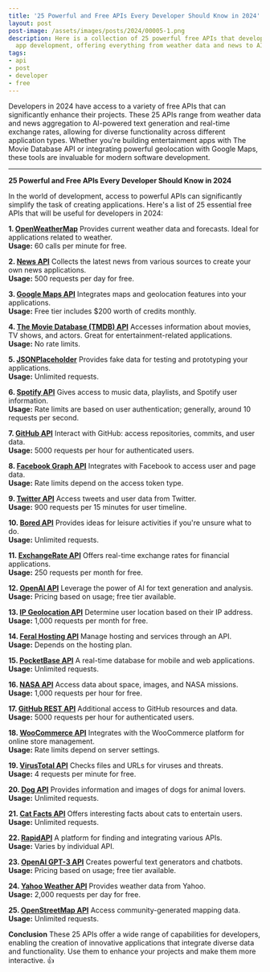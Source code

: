 ```yaml
---
title: '25 Powerful and Free APIs Every Developer Should Know in 2024'
layout: post
post-image: /assets/images/posts/2024/00005-1.png
description: Here is a collection of 25 powerful free APIs that developers can leverage in 2024 to simplify 
  app development, offering everything from weather data and news to AI capabilities and geolocation.
tags:
- api
- post
- developer
- free
---
```


Developers in 2024 have access to a variety of free APIs that can significantly enhance their projects. 
These 25 APIs range from weather data and news aggregation to AI-powered text generation and real-time exchange rates, 
allowing for diverse functionality across different application types. Whether you're building entertainment apps with 
The Movie Database API or integrating powerful geolocation with Google Maps, these tools are invaluable for modern 
software development.

---

<b>25 Powerful and Free APIs Every Developer Should Know in 2024</b>

In the world of development, access to powerful APIs can significantly simplify the task of creating applications. Here's a list of 25 essential free APIs that will be useful for developers in 2024:

<b>1. <a href="https://openweathermap.org/api">OpenWeatherMap</a></b>
Provides current weather data and forecasts. Ideal for applications related to weather.
<br><strong>Usage:</strong> 60 calls per minute for free.

<b>2. <a href="https://newsapi.org/">News API</a></b>
Collects the latest news from various sources to create your own news applications.
<br><strong>Usage:</strong> 500 requests per day for free.

<b>3. <a href="https://developers.google.com/maps/documentation">Google Maps API</a></b>
Integrates maps and geolocation features into your applications.
<br><strong>Usage:</strong> Free tier includes $200 worth of credits monthly.

<b>4. <a href="https://www.themoviedb.org/documentation/api">The Movie Database (TMDB) API</a></b>
Accesses information about movies, TV shows, and actors. Great for entertainment-related applications.
<br><strong>Usage:</strong> No rate limits.

<b>5. <a href="https://jsonplaceholder.typicode.com/">JSONPlaceholder</a></b>
Provides fake data for testing and prototyping your applications.
<br><strong>Usage:</strong> Unlimited requests.

<b>6. <a href="https://developer.spotify.com/documentation/web-api/">Spotify API</a></b>
Gives access to music data, playlists, and Spotify user information.
<br><strong>Usage:</strong> Rate limits are based on user authentication; generally, around 10 requests per second.

<b>7. <a href="https://api.github.com/">GitHub API</a></b>
Interact with GitHub: access repositories, commits, and user data.
<br><strong>Usage:</strong> 5000 requests per hour for authenticated users.

<b>8. <a href="https://developers.facebook.com/docs/graph-api">Facebook Graph API</a></b>
Integrates with Facebook to access user and page data.
<br><strong>Usage:</strong> Rate limits depend on the access token type.

<b>9. <a href="https://twitter.com/en/docs/twitter-api">Twitter API</a></b>
Access tweets and user data from Twitter.
<br><strong>Usage:</strong> 900 requests per 15 minutes for user timeline.

<b>10. <a href="https://www.boredapi.com/">Bored API</a></b>
Provides ideas for leisure activities if you're unsure what to do.
<br><strong>Usage:</strong> Unlimited requests.

<b>11. <a href="https://api.exchangerate-api.com/">ExchangeRate API</a></b>
Offers real-time exchange rates for financial applications.
<br><strong>Usage:</strong> 250 requests per month for free.

<b>12. <a href="https://api.openai.com/">OpenAI API</a></b>
Leverage the power of AI for text generation and analysis.
<br><strong>Usage:</strong> Pricing based on usage; free tier available.

<b>13. <a href="https://ipgeolocation.io/">IP Geolocation API</a></b>
Determine user location based on their IP address.
<br><strong>Usage:</strong> 1,000 requests per month for free.

<b>14. <a href="https://www.feralhosting.com/api">Feral Hosting API</a></b>
Manage hosting and services through an API.
<br><strong>Usage:</strong> Depends on the hosting plan.

<b>15. <a href="https://developers.pocketbase.io/">PocketBase API</a></b>
A real-time database for mobile and web applications.
<br><strong>Usage:</strong> Unlimited requests.

<b>16. <a href="https://api.nasa.gov/">NASA API</a></b>
Access data about space, images, and NASA missions.
<br><strong>Usage:</strong> 1,000 requests per hour for free.

<b>17. <a href="https://docs.github.com/en/rest">GitHub REST API</a></b>
Additional access to GitHub resources and data.
<br><strong>Usage:</strong> 5000 requests per hour for authenticated users.

<b>18. <a href="https://developer.woocommerce.com/">WooCommerce API</a></b>
Integrates with the WooCommerce platform for online store management.
<br><strong>Usage:</strong> Rate limits depend on server settings.

<b>19. <a href="https://www.virustotal.com/gui/home/upload">VirusTotal API</a></b>
Checks files and URLs for viruses and threats.
<br><strong>Usage:</strong> 4 requests per minute for free.

<b>20. <a href="https://dog.ceo/dog-api/">Dog API</a></b>
Provides information and images of dogs for animal lovers.
<br><strong>Usage:</strong> Unlimited requests.

<b>21. <a href="https://catfact.ninja/">Cat Facts API</a></b>
Offers interesting facts about cats to entertain users.
<br><strong>Usage:</strong> Unlimited requests.

<b>22. <a href="https://rapidapi.com/">RapidAPI</a></b>
A platform for finding and integrating various APIs.
<br><strong>Usage:</strong> Varies by individual API.

<b>23. <a href="https://openai.com/api/">OpenAI GPT-3 API</a></b>
Creates powerful text generators and chatbots.
<br><strong>Usage:</strong> Pricing based on usage; free tier available.

<b>24. <a href="https://developer.yahoo.com/weather/">Yahoo Weather API</a></b>
Provides weather data from Yahoo.
<br><strong>Usage:</strong> 2,000 requests per day for free.

<b>25. <a href="https://www.openstreetmap.org/">OpenStreetMap API</a></b>
Access community-generated mapping data.
<br><strong>Usage:</strong> Unlimited requests.

<b>Conclusion</b>
These 25 APIs offer a wide range of capabilities for developers, enabling the creation of innovative applications that integrate diverse data and functionality. Use them to enhance your projects and make them more interactive. <tg-emoji emoji-id="5368324170671202286">👍</tg-emoji>